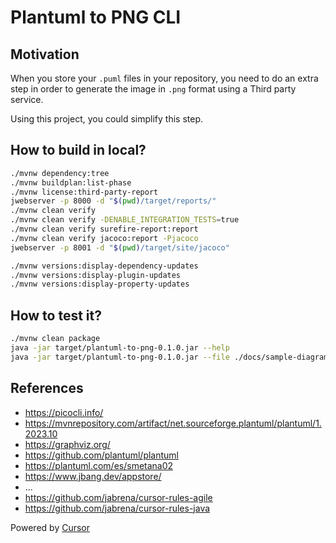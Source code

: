 # Plantuml to PNG CLI

## Motivation

When you store your `.puml` files in your repository, you need to do an extra step in order to generate the image in `.png` format using a Third party service.

Using this project, you could simplify this step.

## How to build in local?

```bash
./mvnw dependency:tree
./mvnw buildplan:list-phase
./mvnw license:third-party-report
jwebserver -p 8000 -d "$(pwd)/target/reports/"
./mvnw clean verify
./mvnw clean verify -DENABLE_INTEGRATION_TESTS=true
./mvnw clean verify surefire-report:report
./mvnw clean verify jacoco:report -Pjacoco
jwebserver -p 8001 -d "$(pwd)/target/site/jacoco"

./mvnw versions:display-dependency-updates
./mvnw versions:display-plugin-updates
./mvnw versions:display-property-updates
```

## How to test it?

```bash
./mvnw clean package
java -jar target/plantuml-to-png-0.1.0.jar --help
java -jar target/plantuml-to-png-0.1.0.jar --file ./docs/sample-diagram.puml
```

## References
- https://picocli.info/
- https://mvnrepository.com/artifact/net.sourceforge.plantuml/plantuml/1.2023.10
- https://graphviz.org/
- https://github.com/plantuml/plantuml
- https://plantuml.com/es/smetana02
- https://www.jbang.dev/appstore/
- ...
- https://github.com/jabrena/cursor-rules-agile
- https://github.com/jabrena/cursor-rules-java

Powered by [Cursor](https://www.cursor.com/)